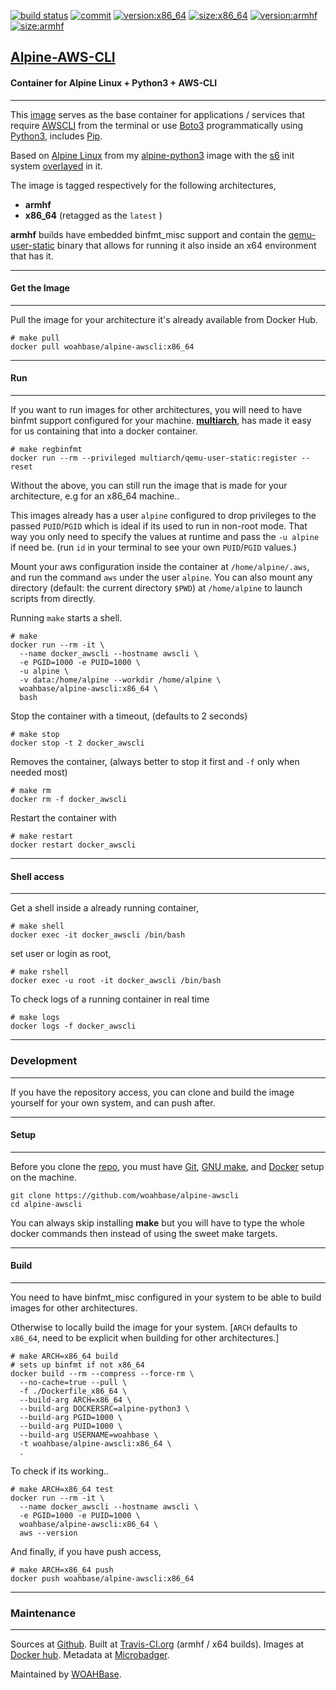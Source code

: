 [![build status][251]][232] [![commit][255]][231] [![version:x86_64][256]][235] [![size:x86_64][257]][235] [![version:armhf][258]][236] [![size:armhf][259]][236]

## [Alpine-AWS-CLI][234]
#### Container for Alpine Linux + Python3 + AWS-CLI
---

This [image][233] serves as the base container for applications
/ services that require [AWSCLI][135] from the terminal or use
[Boto3][138] programmatically using [Python3][136], includes [Pip][137].

Based on [Alpine Linux][131] from my [alpine-python3][132] image with
the [s6][133] init system [overlayed][134] in it.

The image is tagged respectively for the following architectures,
* **armhf**
* **x86_64** (retagged as the `latest` )

**armhf** builds have embedded binfmt_misc support and contain the
[qemu-user-static][105] binary that allows for running it also inside
an x64 environment that has it.

---
#### Get the Image
---

Pull the image for your architecture it's already available from
Docker Hub.

```
# make pull
docker pull woahbase/alpine-awscli:x86_64
```

---
#### Run
---

If you want to run images for other architectures, you will need
to have binfmt support configured for your machine. [**multiarch**][104],
has made it easy for us containing that into a docker container.

```
# make regbinfmt
docker run --rm --privileged multiarch/qemu-user-static:register --reset
```

Without the above, you can still run the image that is made for your
architecture, e.g for an x86_64 machine..

This images already has a user `alpine` configured to drop
privileges to the passed `PUID`/`PGID` which is ideal if its used
to run in non-root mode. That way you only need to specify the
values at runtime and pass the `-u alpine` if need be. (run `id`
in your terminal to see your own `PUID`/`PGID` values.)

Mount your aws configuration inside the container at
`/home/alpine/.aws`, and run the command `aws` under the user
`alpine`.  You can also mount any directory (default: the current
directory `$PWD`) at `/home/alpine` to launch scripts from
directly.

Running `make` starts a shell.

```
# make
docker run --rm -it \
  --name docker_awscli --hostname awscli \
  -e PGID=1000 -e PUID=1000 \
  -u alpine \
  -v data:/home/alpine --workdir /home/alpine \
  woahbase/alpine-awscli:x86_64 \
  bash
```

Stop the container with a timeout, (defaults to 2 seconds)

```
# make stop
docker stop -t 2 docker_awscli
```

Removes the container, (always better to stop it first and `-f`
only when needed most)

```
# make rm
docker rm -f docker_awscli
```

Restart the container with

```
# make restart
docker restart docker_awscli
```

---
#### Shell access
---

Get a shell inside a already running container,

```
# make shell
docker exec -it docker_awscli /bin/bash
```

set user or login as root,

```
# make rshell
docker exec -u root -it docker_awscli /bin/bash
```

To check logs of a running container in real time

```
# make logs
docker logs -f docker_awscli
```

---
### Development
---

If you have the repository access, you can clone and
build the image yourself for your own system, and can push after.

---
#### Setup
---

Before you clone the [repo][231], you must have [Git][101], [GNU make][102],
and [Docker][103] setup on the machine.

```
git clone https://github.com/woahbase/alpine-awscli
cd alpine-awscli
```
You can always skip installing **make** but you will have to
type the whole docker commands then instead of using the sweet
make targets.

---
#### Build
---

You need to have binfmt_misc configured in your system to be able
to build images for other architectures.

Otherwise to locally build the image for your system.
[`ARCH` defaults to `x86_64`, need to be explicit when building
for other architectures.]

```
# make ARCH=x86_64 build
# sets up binfmt if not x86_64
docker build --rm --compress --force-rm \
  --no-cache=true --pull \
  -f ./Dockerfile_x86_64 \
  --build-arg ARCH=x86_64 \
  --build-arg DOCKERSRC=alpine-python3 \
  --build-arg PGID=1000 \
  --build-arg PUID=1000 \
  --build-arg USERNAME=woahbase \
  -t woahbase/alpine-awscli:x86_64 \
  .
```

To check if its working..

```
# make ARCH=x86_64 test
docker run --rm -it \
  --name docker_awscli --hostname awscli \
  -e PGID=1000 -e PUID=1000 \
  woahbase/alpine-awscli:x86_64 \
  aws --version
```

And finally, if you have push access,

```
# make ARCH=x86_64 push
docker push woahbase/alpine-awscli:x86_64
```

---
### Maintenance
---

Sources at [Github][106]. Built at [Travis-CI.org][107] (armhf / x64 builds). Images at [Docker hub][108]. Metadata at [Microbadger][109].

Maintained by [WOAHBase][204].

[101]: https://git-scm.com
[102]: https://www.gnu.org/software/make/
[103]: https://www.docker.com
[104]: https://hub.docker.com/r/multiarch/qemu-user-static/
[105]: https://github.com/multiarch/qemu-user-static/releases/
[106]: https://github.com/
[107]: https://travis-ci.org/
[108]: https://hub.docker.com/
[109]: https://microbadger.com/

[131]: https://alpinelinux.org/
[132]: https://hub.docker.com/r/woahbase/alpine-python3
[133]: https://skarnet.org/software/s6/
[134]: https://github.com/just-containers/s6-overlay
[135]: https://aws.amazon.com/cli/
[136]: https://www.python.org/
[137]: https://pypi.python.org/pypi/pip
[138]: https://boto3.readthedocs.io/

[201]: https://github.com/woahbase
[202]: https://travis-ci.org/woahbase/
[203]: https://hub.docker.com/u/woahbase
[204]: https://woahbase.online/

[231]: https://github.com/woahbase/alpine-awscli
[232]: https://travis-ci.org/woahbase/alpine-awscli
[233]: https://hub.docker.com/r/woahbase/alpine-awscli
[234]: https://woahbase.online/#/images/alpine-awscli
[235]: https://microbadger.com/images/woahbase/alpine-awscli:x86_64
[236]: https://microbadger.com/images/woahbase/alpine-awscli:armhf

[251]: https://travis-ci.org/woahbase/alpine-awscli.svg?branch=master

[255]: https://images.microbadger.com/badges/commit/woahbase/alpine-awscli.svg

[256]: https://images.microbadger.com/badges/version/woahbase/alpine-awscli:x86_64.svg
[257]: https://images.microbadger.com/badges/image/woahbase/alpine-awscli:x86_64.svg

[258]: https://images.microbadger.com/badges/version/woahbase/alpine-awscli:armhf.svg
[259]: https://images.microbadger.com/badges/image/woahbase/alpine-awscli:armhf.svg
